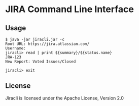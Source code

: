 # JIRA Command Line Interface

## Usage

    $ java -jar jiracli.jar -c
    Root URL: https://jira.atlassian.com/
    Username:
    jiracli> read | print ${summary}/${status.name}
    JRA-123
    New Report: Voted Issues/Closed
    
    jiracli> exit

## License

Jiracli is licensed under the Apache License, Version 2.0
